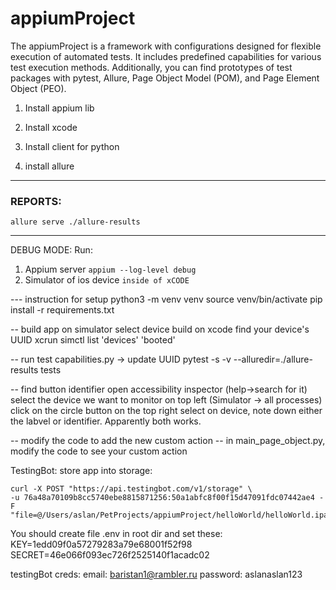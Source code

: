 # appiumProject
The appiumProject is a framework with configurations designed 
for flexible execution of automated tests. It includes predefined 
capabilities for various test execution methods. Additionally, you 
can find prototypes of test packages with pytest, Allure, 
Page Object Model (POM), and Page Element Object (PEO).

1. Install appium lib

2. Install xcode

3. Install client for python 

4. install allure



____
### REPORTS:
```allure serve ./allure-results```
____
DEBUG MODE:
Run:
1. Appium server
```appium --log-level debug```
2. Simulator of ios device
```inside of xCODE```



--- instruction for setup
python3 -m venv venv
source venv/bin/activate
pip install -r requirements.txt

-- build app on simulator
select device
build on xcode
find your device's UUID
 xcrun simctl list 'devices' 'booted'

-- run test
capabilities.py -> update UUID
pytest -s -v --alluredir=./allure-results tests


-- find button identifier
open accessibility inspector (help->search for it)
select the device we want to monitor on top left (Simulator -> all processes)
click on the circle button on the top right
select on device, note down either the labvel or identifier. Apparently both works. 

-- modify the code to add the new custom action
-- in main_page_object.py, modify the code to see your custom action


TestingBot:
store app into storage:
```
curl -X POST "https://api.testingbot.com/v1/storage" \
-u 76a48a70109b8cc5740ebe8815871256:50a1abfc8f00f15d47091fdc07442ae4 -F "file=@/Users/aslan/PetProjects/appiumProject/helloWorld/helloWorld.ipa"
```

You should create file .env in root dir and set these:
KEY=1edd09f0a57279283a79e68001f52f98
SECRET=46e066f093ec726f2525140f1acadc02

testingBot creds:
email: baristan1@rambler.ru
password: aslanaslan123
